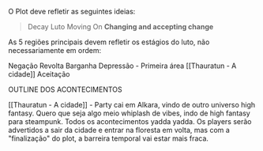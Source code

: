 O Plot deve refletir as seguintes ideias:
> Decay
> Luto
> Moving On
> **Changing and accepting change**

As 5 regiões principais devem refletir os estágios do luto, não necessariamente em ordem:

Negação
Revolta 
Barganha
Depressão - Primeira área [[Thauratun - A cidade]]
Aceitação

OUTLINE DOS ACONTECIMENTOS

[[Thauratun - A cidade]] - Party cai em Alkara, vindo de outro universo high fantasy. Quero que seja algo meio whiplash de vibes, indo de high fantasy para steampunk. Todos os acontecimentos yadda yadda. Os players serão advertidos a sair da cidade e entrar na floresta em volta, mas com a "finalização" do plot, a barreira temporal vai estar mais fraca.